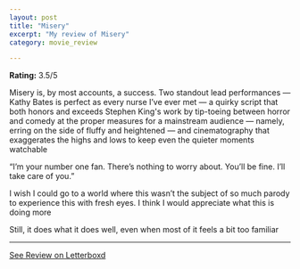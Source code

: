 ```yaml
---
layout: post
title: "Misery"
excerpt: "My review of Misery"
category: movie_review

---
```


**Rating:** 3.5/5

Misery is, by most accounts, a success. Two standout lead performances — Kathy Bates is perfect as every nurse I’ve ever met — a quirky script that both honors and exceeds Stephen King's work by tip-toeing between horror and comedy at the proper measures for a mainstream audience — namely, erring on the side of fluffy and heightened — and cinematography that exaggerates the highs and lows to keep even the quieter moments watchable

“I’m your number one fan. There’s nothing to worry about. You’ll be fine. I’ll take care of you.”

I wish I could go to a world where this wasn’t the subject of so much parody to experience this with fresh eyes. I think I would appreciate what this is doing more

Still, it does what it does well, even when most of it feels a bit too familiar

<hr>

[See Review on Letterboxd](https://boxd.it/4b7xB5)

